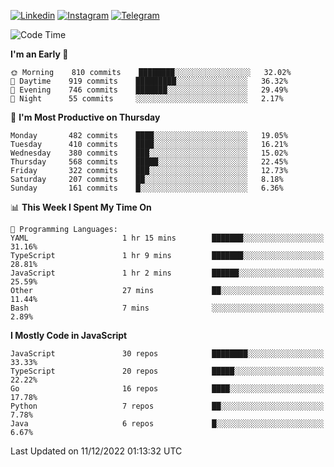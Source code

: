 [![Linkedin](https://img.shields.io/badge/-Archie-blue?style=flat-square&labelColor=gray&logo=Linkedin&logoColor=white&link=https://www.linkedin.com/in/archisdi)](https://www.linkedin.com/in/archisdi)
[![Instagram](https://img.shields.io/badge/-@archisdi-orange?style=flat-square&labelColor=gray&logo=Instagram&logoColor=white&link=https://www.instagram.com/archisdi)](https://www.instagram.com/archisdi)
[![Telegram](https://img.shields.io/badge/-aai-informational?style=flat-square&labelColor=gray&logo=telegram&logoColor=white&link=https://t.me/archisdi)](https://t.me/archisdi)

<!--START_SECTION:waka-->
![Code Time](http://img.shields.io/badge/Code%20Time-1%2C867%20hrs%201%20min-blue)

**I'm an Early 🐤** 

```text
🌞 Morning    810 commits    ████████░░░░░░░░░░░░░░░░░   32.02% 
🌆 Daytime    919 commits    █████████░░░░░░░░░░░░░░░░   36.32% 
🌃 Evening    746 commits    ███████░░░░░░░░░░░░░░░░░░   29.49% 
🌙 Night      55 commits     ░░░░░░░░░░░░░░░░░░░░░░░░░   2.17%

```
📅 **I'm Most Productive on Thursday** 

```text
Monday       482 commits    ████░░░░░░░░░░░░░░░░░░░░░   19.05% 
Tuesday      410 commits    ████░░░░░░░░░░░░░░░░░░░░░   16.21% 
Wednesday    380 commits    ███░░░░░░░░░░░░░░░░░░░░░░   15.02% 
Thursday     568 commits    █████░░░░░░░░░░░░░░░░░░░░   22.45% 
Friday       322 commits    ███░░░░░░░░░░░░░░░░░░░░░░   12.73% 
Saturday     207 commits    ██░░░░░░░░░░░░░░░░░░░░░░░   8.18% 
Sunday       161 commits    █░░░░░░░░░░░░░░░░░░░░░░░░   6.36%

```


📊 **This Week I Spent My Time On** 

```text
💬 Programming Languages: 
YAML                     1 hr 15 mins        ███████░░░░░░░░░░░░░░░░░░   31.16% 
TypeScript               1 hr 9 mins         ███████░░░░░░░░░░░░░░░░░░   28.81% 
JavaScript               1 hr 2 mins         ██████░░░░░░░░░░░░░░░░░░░   25.59% 
Other                    27 mins             ██░░░░░░░░░░░░░░░░░░░░░░░   11.44% 
Bash                     7 mins              ░░░░░░░░░░░░░░░░░░░░░░░░░   2.89%

```

**I Mostly Code in JavaScript** 

```text
JavaScript               30 repos            ████████░░░░░░░░░░░░░░░░░   33.33% 
TypeScript               20 repos            █████░░░░░░░░░░░░░░░░░░░░   22.22% 
Go                       16 repos            ████░░░░░░░░░░░░░░░░░░░░░   17.78% 
Python                   7 repos             ██░░░░░░░░░░░░░░░░░░░░░░░   7.78% 
Java                     6 repos             █░░░░░░░░░░░░░░░░░░░░░░░░   6.67%

```



 Last Updated on 11/12/2022 01:13:32 UTC
<!--END_SECTION:waka-->